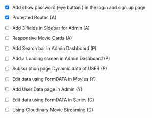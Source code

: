 - [x] Add show password (eye button ) in the login and sign up page.

- [x] Protected Routes (A)
- [ ] Add 3 fields in Sidebar for Admin (A)
- [ ] Responsive Movie Cards (A)

- [ ] Add Search bar in Admin Dashboard (P)
- [ ] Add a Loading screen in Admin Dashboard (P)
- [ ] Subscription page Dynamic data of USER (P)

- [ ] Edit data using FormDATA in Movies (Y)
- [ ] Add User Data page in Admin (Y)

- [ ] Edit data using FormDATA in Series (D)
- [ ] Using Cloudinary Movie Streaming (D)

